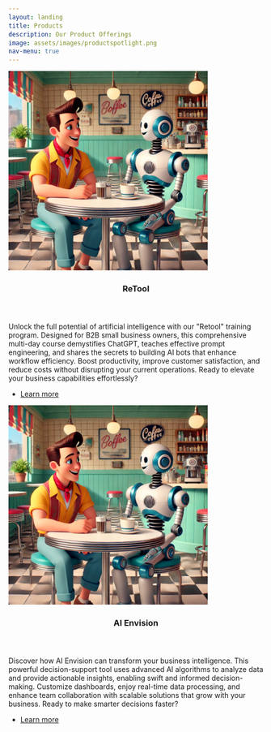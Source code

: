 ```yaml
---
layout: landing
title: Products
description: Our Product Offerings
image: assets/images/productspotlight.png
nav-menu: true
---
```

<!-- Main -->
<div id="main">

<!-- Two -->
<section id="two" class="spotlights">
    <section>
        <a href="productretool.html" class="image">
            <img src="assets/images/coffeerobot.png" alt="" data-position="center center" />
        </a>
        <div class="content">
            <div class="inner">
                <header class="major">
                    <h3>ReTool</h3>
                </header>
                <p>Unlock the full potential of artificial intelligence with our "Retool" training program. Designed for B2B small business owners, this comprehensive multi-day course demystifies ChatGPT, teaches effective prompt engineering, and shares the secrets to building AI bots that enhance workflow efficiency. Boost productivity, improve customer satisfaction, and reduce costs without disrupting your current operations. Ready to elevate your business capabilities effortlessly?</p>
                <ul class="actions">
                    <li><a href="productretool.html" class="button">Learn more</a></li>
                </ul>
            </div>
        </div>
    </section>
    <section>
        <a href="productretool.html" class="image">
            <img src="assets/images/coffeerobot.png" alt="" data-position="top center" />
        </a>
        <div class="content">
            <div class="inner">
                <header class="major">
                    <h3>AI Envision</h3>
                </header>
                <p>Discover how AI Envision can transform your business intelligence. This powerful decision-support tool uses advanced AI algorithms to analyze data and provide actionable insights, enabling swift and informed decision-making. Customize dashboards, enjoy real-time data processing, and enhance team collaboration with scalable solutions that grow with your business. Ready to make smarter decisions faster?</p>
                <ul class="actions">
                    <li><a href="productretool.html" class="button">Learn more</a></li>
                </ul>
            </div>
        </div>
    </section>

 <!-- 
    Remove Product 3
    <section>
        <a href="generic.html" class="image">
            <img src="/blog/assets/images/pic10.jpg" alt="" data-position="25% 25%" />
        </a>
        <div class="content">
            <div class="inner">
                <header class="major">
                    <h3>Sed nunc ligula</h3>
                </header>
                <p>Nullam et orci eu lorem consequat tincidunt vivamus et sagittis magna sed nunc rhoncus condimentum sem. In efficitur ligula tate urna. Maecenas massa sed magna lacinia magna pellentesque lorem ipsum dolor. Nullam et orci eu lorem consequat tincidunt. Vivamus et sagittis tempus.</p>
                <ul class="actions">
                    <li><a href="generic.html" class="button">Learn more</a></li>
                </ul>
            </div>
        </div>
    </section>
</section>
-->

<!-- 
Remove Bottom Section of Page
<section id="three">
    <div class="inner">
        <header class="major">
            <h2>Massa libero</h2>
        </header>
        <p>Nullam et orci eu lorem consequat tincidunt vivamus et sagittis libero. Mauris aliquet magna magna sed nunc rhoncus pharetra. Pellentesque condimentum sem. In efficitur ligula tate urna. Maecenas laoreet massa vel lacinia pellentesque lorem ipsum dolor. Nullam et orci eu lorem consequat tincidunt. Vivamus et sagittis libero. Mauris aliquet magna magna sed nunc rhoncus amet pharetra et feugiat tempus.</p>
        <ul class="actions">
            <li><a href="generic.html" class="button next">Get Started</a></li>
        </ul>
    </div>
</section>
-->
